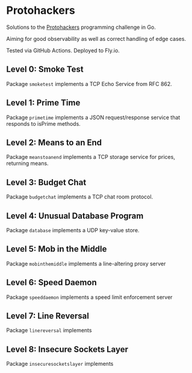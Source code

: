 # Protohackers

Solutions to the [Protohackers](https://protohackers.com/) programming challenge in Go.

Aiming for good observability as well as correct handling of edge cases.

Tested via GitHub Actions. Deployed to Fly.io.

## Level 0: Smoke Test

Package `smoketest` implements a TCP Echo Service from RFC 862.

## Level 1: Prime Time

Package `primetime` implements a JSON request/response service that responds to isPrime methods.

## Level 2: Means to an End

Package `meanstoanend` implements a TCP storage service for prices, returning means.

## Level 3: Budget Chat

Package `budgetchat` implements a TCP chat room protocol.

## Level 4: Unusual Database Program

Package `database` implements a UDP key-value store.

## Level 5: Mob in the Middle

Package `mobinthemiddle` implements a line-altering proxy server

## Level 6: Speed Daemon

Package `speeddaemon` implements a speed limit enforcement server

## Level 7: Line Reversal

Package `linereversal` implements

## Level 8: Insecure Sockets Layer

Package `insecuresocketslayer` implements
